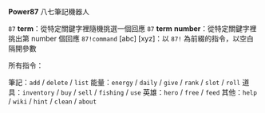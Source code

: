 **Power87** 八七筆記機器人

`87` __term__：從特定關鍵字裡隨機挑選一個回應
`87` __term__ __number__：從特定關鍵字裡挑出第 number 個回應
`87!command` [abc] [xyz]：以 `87!` 為前綴的指令，以空白隔開參數

所有指令：

筆記：`add` / `delete` / `list`
能量：`energy` / `daily` / `give` / `rank` / `slot` / `roll`
道具：`inventory` / `buy` / `sell` / `fishing` / `use`
英雄：`hero` / `free` / `feed`
其他：`help` / `wiki` / `hint` / `clean` / `about`
